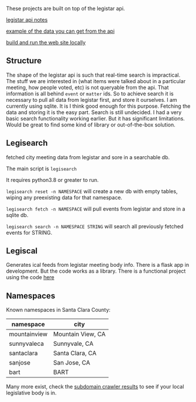 These projects are built on top of the legistar api.

[legistar api notes](legistar.md)
  
[example of the data you can get from the api](documentation/sanjose.json)

[build and run the web site locally](documentation/website.md)


## Structure

The shape of the legistar api is such that real-time search is impractical.
The stuff we are interested in (what items were talked about in a particular meeting, how people voted, etc)
  is not queryable from the api.
That information is all behind `event` or `matter` ids.
So to achieve search it is necessary to pull all data from legistar first, and store it ourselves.
I am currently using sqlite. It is I think good enough for this purpose.
Fetching the data and storing it is the easy part. Search is still undecided.
I had a very basic search functionality working earlier.
But it has significant limitations.
Would be great to find some kind of library or out-of-the-box solution.


## Legisearch

fetched city meeting data from legistar and sore in a searchable db.

The main script is `legisearch`

It requires python3.8 or greater to run.

`legisearch reset -n NAMESPACE` will create a new db with empty tables, wiping any preexisting data for that namespace.

`legisearch fetch -n NAMESPACE` will pull events from legistar and store in a sqlite db.

`legisearch search -n NAMESPACE STRING` will search all previously fetched events for STRING.


## Legiscal

Generates ical feeds from legistar meeting body info.
There is a flask app in development. But the code works as a library.
There is a functional project using the code [here](https://www.jisaacstone.com/legiscal/index.html)


## Namespaces

Known namespaces in Santa Clara County:

| namespace | city |
| --- | --- |
| mountainview | Mountain View, CA |
| sunnyvaleca | Sunnyvale, CA |
| santaclara | Santa Clara, CA |
| sanjose | San Jose, CA |
| bart | BART |

Many more exist, check the [subdomain crawler results](documentation/legistar) to see if your local legislative body is in.
